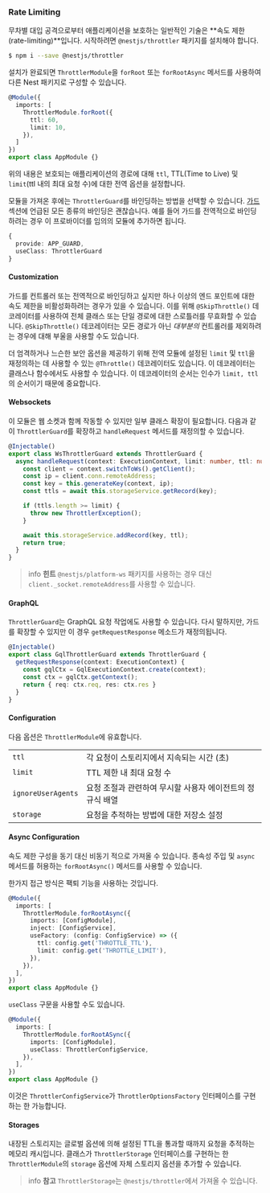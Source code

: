 ### Rate Limiting

무차별 대입 공격으로부터 애플리케이션을 보호하는 일반적인 기술은 **속도 제한(rate-limiting)**입니다. 시작하려면 `@nestjs/throttler` 패키지를 설치해야 합니다.

```bash
$ npm i --save @nestjs/throttler
```

설치가 완료되면 `ThrottlerModule`을 `forRoot` 또는 `forRootAsync` 메서드를 사용하여 다른 Nest 패키지로 구성할 수 있습니다.

```typescript
@Module({
  imports: [
    ThrottlerModule.forRoot({
      ttl: 60,
      limit: 10,
    }),
  ]
})
export class AppModule {}
```

위의 내용은 보호되는 애플리케이션의 경로에 대해 `ttl`, TTL(Time to Live) 및 `limit`(ttl 내의 최대 요청 수)에 대한 전역 옵션을 설정합니다.

모듈을 가져온 후에는 `ThrottlerGuard`를 바인딩하는 방법을 선택할 수 있습니다. [가드](/guards) 섹션에 언급된 모든 종류의 바인딩은 괜찮습니다. 예를 들어 가드를 전역적으로 바인딩하려는 경우 이 프로바이더를 임의의 모듈에 추가하면 됩니다.

```typescript
{
  provide: APP_GUARD,
  useClass: ThrottlerGuard
}
```

#### Customization

가드를 컨트롤러 또는 전역적으로 바인딩하고 싶지만 하나 이상의 엔드 포인트에 대한 속도 제한을 비활성화하려는 경우가 있을 수 있습니다. 이를 위해 `@SkipThrottle()` 데코레이터를 사용하여 전체 클래스 또는 단일 경로에 대한 스로틀러를 무효화할 수 있습니다. `@SkipThrottle()` 데코레이터는 모든 경로가 아닌 _대부분의_ 컨트롤러를 제외하려는 경우에 대해 부울을 사용할 수도 있습니다.

더 엄격하거나 느슨한 보안 옵션을 제공하기 위해 전역 모듈에 설정된 `limit` 및 `ttl`을 재정의하는 데 사용할 수 있는 `@Throttle()` 데코레이터도 있습니다. 이 데코레이터는 클래스나 함수에서도 사용할 수 있습니다. 이 데코레이터의 순서는 인수가 `limit, ttl`의 순서이기 때문에 중요합니다.

#### Websockets

이 모듈은 웹 소켓과 함께 작동할 수 있지만 일부 클래스 확장이 필요합니다. 다음과 같이 `ThrottlerGuard`를 확장하고 `handleRequest` 메서드를 재정의할 수 있습니다.

```typescript
@Injectable()
export class WsThrottlerGuard extends ThrottlerGuard {
  async handleRequest(context: ExecutionContext, limit: number, ttl: number): Promise<boolean> {
    const client = context.switchToWs().getClient();
    const ip = client.conn.remoteAddress;
    const key = this.generateKey(context, ip);
    const ttls = await this.storageService.getRecord(key);

    if (ttls.length >= limit) {
      throw new ThrottlerException();
    }

    await this.storageService.addRecord(key, ttl);
    return true;
  }
}
```

> info **힌트** `@nestjs/platform-ws` 패키지를 사용하는 경우 대신 `client._socket.remoteAddress`를 사용할 수 있습니다.

#### GraphQL

`ThrottlerGuard`는 GraphQL 요청 작업에도 사용할 수 있습니다. 다시 말하지만, 가드를 확장할 수 있지만 이 경우  `getRequestResponse` 메소드가 재정의됩니다.

```typescript
@Injectable()
export class GqlThrottlerGuard extends ThrottlerGuard {
  getRequestResponse(context: ExecutionContext) {
    const gqlCtx = GqlExecutionContext.create(context);
    const ctx = gqlCtx.getContext();
    return { req: ctx.req, res: ctx.res }
  }
}
```

#### Configuration

다음 옵션은 `ThrottlerModule`에 유효합니다.

<table>
  <tr>
    <td><code>ttl</code></td>
    <td>각 요청이 스토리지에서 지속되는 시간 (초)</td>
  </tr>
  <tr>
    <td><code>limit</code></td>
    <td>TTL 제한 내 최대 요청 수</td>
  </tr>
  <tr>
    <td><code>ignoreUserAgents</code></td>
    <td>요청 조절과 관련하여 무시할 사용자 에이전트의 정규식 배열</td>
  </tr>
  <tr>
    <td><code>storage</code></td>
    <td> 요청을 추적하는 방법에 대한 저장소 설정</td>
  </tr>
</table>

#### Async Configuration

속도 제한 구성을 동기 대신 비동기 적으로 가져올 수 있습니다. 종속성 주입 및 `async` 메서드를 허용하는 `forRootAsync()` 메서드를 사용할 수 있습니다.

한가지 접근 방식은 팩퇴 기능을 사용하는 것입니다.

```typescript
@Module({
  imports: [
    ThrottlerModule.forRootAsync({
      imports: [ConfigModule],
      inject: [ConfigService],
      useFactory: (config: ConfigService) => ({
        ttl: config.get('THROTTLE_TTL'),
        limit: config.get('THROTTLE_LIMIT'),
      }),
    }),
  ],
})
export class AppModule {}
```

`useClass` 구문을 사용할 수도 있습니다.

```typescript
@Module({
  imports: [
    ThrottlerModule.forRootASync({
      imports: [ConfigModule],
      useClass: ThrottlerConfigService,
    }),
  ],
})
export class AppModule {}
```

이것은 `ThrottlerConfigService`가 `ThrottlerOptionsFactory` 인터페이스를 구현하는 한 가능합니다.

#### Storages

내장된 스토리지는 글로벌 옵션에 의해 설정된 TTL을 통과할 때까지 요청을 추적하는 메모리 캐시입니다. 클래스가 `ThrottlerStorage` 인터페이스를 구현하는 한 `ThrottlerModule`의 `storage` 옵션에 자체 스토리지 옵션을 추가할 수 있습니다.

> info **참고** `ThrottlerStorage`는 `@nestjs/throttler`에서 가져올 수 있습니다.
